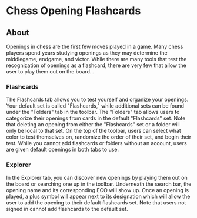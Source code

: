 # Chess Opening Flashcards

## About
Openings in chess are the first few moves played in a game. Many chess players spend years studying openings as they may determine the middlegame, endgame, and victor. While there are many tools that test the recognization of openings as a flashcard, there are very few that allow the user to play them out on the board...

### Flashcards
The Flashcards tab allows you to test yourself and organize your openings. Your default set is called "Flashcards," while additional sets can be found under the "Folders" tab in the toolbar. The "Folders" tab allows users to categorize their openings from cards in the default "Flashcards" set. Note that deleting an opening from either the "Flashcards" set or a folder will only be local to that set. On the top of the toolbar, users can select what color to test themselves on, randomize the order of their set, and begin their test. While you cannot add flashcards or folders without an account, users are given default openings in both tabs to use.

### Explorer
In the Explorer tab, you can discover new openings by playing them out on the board or searching one up in the toolbar. Underneath the search bar, the opening name and its corresponding ECO will show up. Once an opening is played, a plus symbol will appear next to its designation which will allow the user to add the opening to their default flashcards set. Note that users not signed in cannot add flashcards to the default set.

